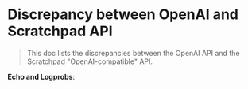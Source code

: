 # Discrepancy between OpenAI and Scratchpad API

> This doc lists the discrepancies between the OpenAI API and the Scratchpad "OpenAI-compatible" API.

**Echo and Logprobs**: 